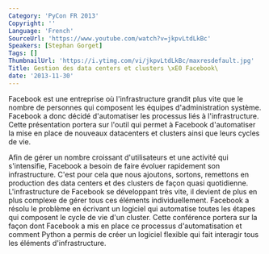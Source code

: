 ```yaml
---
Category: 'PyCon FR 2013'
Copyright: ''
Language: 'French'
SourceUrl: 'https://www.youtube.com/watch?v=jkpvLtdLkBc'
Speakers: [Stephan Gorget]
Tags: []
ThumbnailUrl: 'https://i.ytimg.com/vi/jkpvLtdLkBc/maxresdefault.jpg'
Title: Gestion des data centers et clusters \xE0 Facebook\
date: '2013-11-30'
---
```

Facebook est une entreprise où l'infrastructure grandit plus vite que le nombre de personnes qui composent les équipes d'administration système. Facebook a donc décidé d'automatiser les processus liés à l'infrastructure. Cette présentation portera sur l'outil qui permet à Facebook d'automatiser la mise en place de nouveaux datacenters et clusters ainsi que leurs cycles de vie.

Afin de gérer un nombre croissant d'utilisateurs et une activité qui s'intensifie, Facebook a besoin de faire évoluer rapidement son infrastructure. C'est pour cela que nous ajoutons, sortons, remettons en production des data centers et des clusters de façon quasi quotidienne. L'infrastructure de Facebook se développant très vite, il devient de plus en plus complexe de gérer tous ces éléments individuellement. Facebook a résolu le problème en écrivant un logiciel qui automatise toutes les étapes qui composent le cycle de vie d'un cluster. Cette conférence portera sur la façon dont Facebook a mis en place ce processus d'automatisation et comment Python a permis de créer un logiciel flexible qui fait interagir tous les éléments d'infrastructure.
